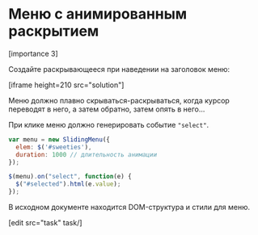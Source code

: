 # Меню с анимированным раскрытием

[importance 3]

Создайте раскрывающееся при наведении на заголовок меню:

[iframe height=210 src="solution"]

Меню должно плавно скрываться-раскрываться, когда курсор переводят в него, а затем обратно, затем опять в него...

При клике меню должно генерировать событие `"select"`.

```js
var menu = new SlidingMenu({
  elem: $('#sweeties'),
  duration: 1000 // длительность анимации
});

$(menu).on("select", function(e) {
  $("#selected").html(e.value);
});
```

В исходном документе находится DOM-структура и стили для меню.

[edit src="task" task/]